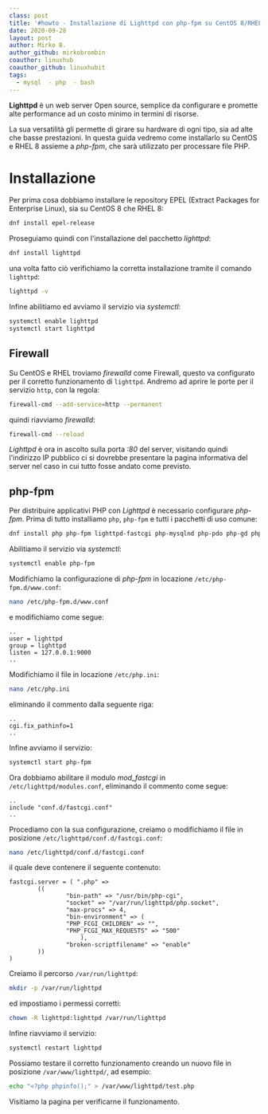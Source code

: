 ```yaml
---
class: post
title: '#howto - Installazione di Lighttpd con php-fpm su CentOS 8/RHEL 8'
date: 2020-09-28
layout: post
author: Mirko B.
author_github: mirkobrombin
coauthor: linuxhub
coauthor_github: linuxhubit
tags:
  - mysql  - php  - bash
---
```

**Lighttpd** è un web server Open source, semplice da configurare e promette alte performance ad un costo minimo in termini di risorse.

La sua versatilità gli permette di girare su hardware di ogni tipo, sia ad alte che basse prestazioni. In questa guida vedremo come installarlo su CentOS e RHEL 8 assieme a *php-fpm*, che sarà utilizzato per processare file PHP.

# Installazione
Per prima cosa dobbiamo installare le repository EPEL (Extract Packages for Enterprise Linux), sia su CentOS 8 che RHEL 8:

```bash
dnf install epel-release
```

Proseguiamo quindi con l'installazione del pacchetto *lighttpd*:

```bash
dnf install lighttpd
```

una volta fatto ciò verifichiamo la corretta installazione tramite il comando `lighttpd`:

```bash
lighttpd -v
```

Infine abilitiamo ed avviamo il servizio via *systemctl*:

```bash
systemctl enable lighttpd
systemctl start lighttpd
```

## Firewall
Su CentOS e RHEL troviamo *firewalld* come Firewall, questo va configurato per il corretto funzionamento di `lighttpd`. Andremo ad aprire le porte per il servizio `http`, con la regola:

```bash
firewall-cmd --add-service=http --permanent
```

quindi riavviamo *firewalld*:

```bash
firewall-cmd --reload
```

*Lighttpd* è ora in ascolto sulla porta *:80* del server, visitando quindi l'indirizzo IP pubblico ci si dovrebbe presentare la pagina informativa del server nel caso in cui tutto fosse andato come previsto.

## php-fpm
Per distribuire applicativi PHP con *Lighttpd* è necessario configurare *php-fpm*. Prima di tutto installiamo `php`, `php-fpm` e tutti i pacchetti di uso comune:

```bash
dnf install php php-fpm lighttpd-fastcgi php-mysqlnd php-pdo php-gd php-mbstring
```

Abilitiamo il servizio via *systemctl*:

```bash
systemctl enable php-fpm
```

Modifichiamo la configurazione di *php-fpm* in locazione `/etc/php-fpm.d/www.conf`:

```bash
nano /etc/php-fpm.d/www.conf
```

e modifichiamo come segue:

```
..
user = lighttpd
group = lighttpd
listen = 127.0.0.1:9000
..
```

Modifichiamo il file in locazione `/etc/php.ini`:

```bash
nano /etc/php.ini
```

eliminando il commento dalla seguente riga:

```
..
cgi.fix_pathinfo=1
..
```

Infine avviamo il servizio:

```bash
systemctl start php-fpm
```

Ora dobbiamo abilitare il modulo *mod_fastcgi* in `/etc/lighttpd/modules.conf`, eliminando il commento come segue:

```
..
include "conf.d/fastcgi.conf"
..
```

Procediamo con la sua configurazione, creiamo o modifichiamo il file in posizione `/etc/lighttpd/conf.d/fastcgi.conf`:

```bash
nano /etc/lighttpd/conf.d/fastcgi.conf
```

il quale deve contenere il seguente contenuto:

```
fastcgi.server = ( ".php" => 
        (( 
                "bin-path" => "/usr/bin/php-cgi",
                "socket" => "/var/run/lighttpd/php.socket",
                "max-procs" => 4,
                "bin-environment" => (
                "PHP_FCGI_CHILDREN" => "",
                "PHP_FCGI_MAX_REQUESTS" => "500" 
                    ),
                "broken-scriptfilename" => "enable" 
        ))
)
```

Creiamo il percorso `/var/run/lighttpd`:

```bash
mkdir -p /var/run/lighttpd
```

ed impostiamo i permessi corretti:

```bash
chown -R lighttpd:lighttpd /var/run/lighttpd
```

Infine riavviamo il servizio:

```bash
systemctl restart lighttpd
```

Possiamo testare il corretto funzionamento creando un nuovo file in posizione `/var/www/lighttpd/`, ad esempio:

```bash
echo "<?php phpinfo();" > /var/www/lighttpd/test.php
```

Visitiamo la pagina per verificarne il funzionamento.

